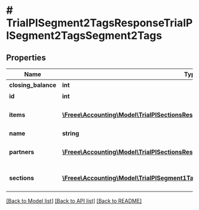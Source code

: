 # # TrialPlSegment2TagsResponseTrialPlSegment2TagsSegment2Tags

## Properties

Name | Type | Description | Notes
------------ | ------------- | ------------- | -------------
**closing_balance** | **int** | 期末残高 | [optional]
**id** | **int** | セグメント2タグID |
**items** | [**\Freee\Accounting\Model\TrialPlSectionsResponseTrialPlSectionsItems[]**](TrialPlSectionsResponseTrialPlSectionsItems.md) | breakdown_display_type:item, account_item_display_type:account_item指定時のみ含まれる | [optional]
**name** | **string** | セグメント2タグ名 | [optional]
**partners** | [**\Freee\Accounting\Model\TrialPlSectionsResponseTrialPlSectionsPartners[]**](TrialPlSectionsResponseTrialPlSectionsPartners.md) | breakdown_display_type:partner, account_item_display_type:account_item指定時のみ含まれる | [optional]
**sections** | [**\Freee\Accounting\Model\TrialPlSegment1TagsResponseTrialPlSegment1TagsSections[]**](TrialPlSegment1TagsResponseTrialPlSegment1TagsSections.md) | breakdown_display_type:section, account_item_display_type:account_item指定時のみ含まれる | [optional]

[[Back to Model list]](../../README.md#models) [[Back to API list]](../../README.md#endpoints) [[Back to README]](../../README.md)
